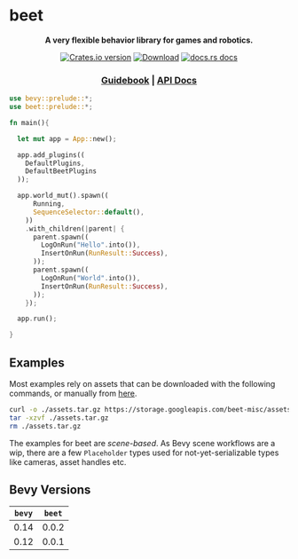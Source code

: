 # beet

<div align="center">
  <p>
    <strong>A very flexible behavior library for games and robotics.</strong>
  </p>
  <p>
    <a href="https://crates.io/crates/beet"><img src="https://img.shields.io/crates/v/beet.svg?style=flat-square" alt="Crates.io version" /></a>
    <a href="https://crates.io/crates/beet"><img src="https://img.shields.io/crates/d/beet.svg?style=flat-square" alt="Download" /></a>
    <a href="https://docs.rs/beet"><img src="https://img.shields.io/badge/docs-latest-blue.svg?style=flat-square" alt="docs.rs docs" /></a>
  </p>
  <h3>
    <a href="https://beetmash.com/docs/beet">Guidebook</a>
    <span> | </span>
    <a href="https://docs.rs/beet">API Docs</a>
    <!-- <span> | </span>
    <a href="https://mrchantey.github.io/beet/other/contributing.html">Contributing</a> -->
  </h3>
</div>

```rust
use bevy::prelude::*;
use beet::prelude::*;

fn main(){

  let mut app = App::new();

  app.add_plugins((
    DefaultPlugins,
    DefaultBeetPlugins
  ));

  app.world_mut().spawn((
      Running,
      SequenceSelector::default(), 
    ))
    .with_children(|parent| {
      parent.spawn((
        LogOnRun("Hello".into()),
        InsertOnRun(RunResult::Success),
      ));
      parent.spawn((
        LogOnRun("World".into()),
        InsertOnRun(RunResult::Success),
      ));
    });

  app.run();

}
```
## Examples

Most examples rely on assets that can be downloaded with the following commands, or manually from [here](https://storage.googleapis.com/beet-misc/assets.tar.gz).

```sh
curl -o ./assets.tar.gz https://storage.googleapis.com/beet-misc/assets.tar.gz
tar -xzvf ./assets.tar.gz
rm ./assets.tar.gz
```

The examples for beet are *scene-based*. As Bevy scene workflows are a wip, there are a few `Placeholder` types used for not-yet-serializable types like cameras, asset handles etc.

## Bevy Versions

| `bevy` | `beet` |
| ------ | ------ |
| 0.14   | 0.0.2  |
| 0.12   | 0.0.1  |